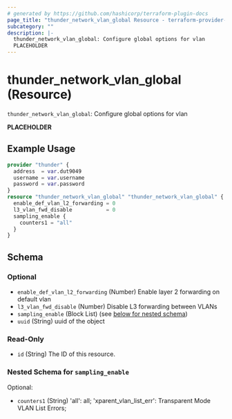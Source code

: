 ```yaml
---
# generated by https://github.com/hashicorp/terraform-plugin-docs
page_title: "thunder_network_vlan_global Resource - terraform-provider-thunder"
subcategory: ""
description: |-
  thunder_network_vlan_global: Configure global options for vlan
  PLACEHOLDER
---
```


# thunder_network_vlan_global (Resource)

`thunder_network_vlan_global`: Configure global options for vlan

__PLACEHOLDER__

## Example Usage

```terraform
provider "thunder" {
  address  = var.dut9049
  username = var.username
  password = var.password
}
resource "thunder_network_vlan_global" "thunder_network_vlan_global" {
  enable_def_vlan_l2_forwarding = 0
  l3_vlan_fwd_disable           = 0
  sampling_enable {
    counters1 = "all"
  }
}
```

<!-- schema generated by tfplugindocs -->
## Schema

### Optional

- `enable_def_vlan_l2_forwarding` (Number) Enable layer 2 forwarding on default vlan
- `l3_vlan_fwd_disable` (Number) Disable L3 forwarding between VLANs
- `sampling_enable` (Block List) (see [below for nested schema](#nestedblock--sampling_enable))
- `uuid` (String) uuid of the object

### Read-Only

- `id` (String) The ID of this resource.

<a id="nestedblock--sampling_enable"></a>
### Nested Schema for `sampling_enable`

Optional:

- `counters1` (String) 'all': all; 'xparent_vlan_list_err': Transparent Mode VLAN List Errors;


